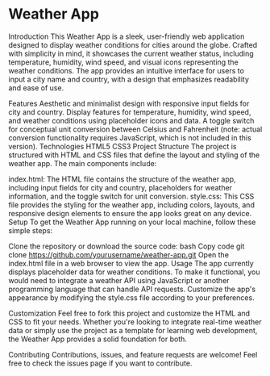 # Weather App
Introduction
This Weather App is a sleek, user-friendly web application designed to display weather conditions for cities around the globe. Crafted with simplicity in mind, it showcases the current weather status, including temperature, humidity, wind speed, and visual icons representing the weather conditions. The app provides an intuitive interface for users to input a city name and country, with a design that emphasizes readability and ease of use.

Features
Aesthetic and minimalist design with responsive input fields for city and country.
Display features for temperature, humidity, wind speed, and weather conditions using placeholder icons and data.
A toggle switch for conceptual unit conversion between Celsius and Fahrenheit (note: actual conversion functionality requires JavaScript, which is not included in this version).
Technologies
HTML5
CSS3
Project Structure
The project is structured with HTML and CSS files that define the layout and styling of the weather app. The main components include:

index.html: The HTML file contains the structure of the weather app, including input fields for city and country, placeholders for weather information, and the toggle switch for unit conversion.
style.css: This CSS file provides the styling for the weather app, including colors, layouts, and responsive design elements to ensure the app looks great on any device.
Setup
To get the Weather App running on your local machine, follow these simple steps:

Clone the repository or download the source code:
bash
Copy code
git clone https://github.com/yourusername/weather-app.git
Open the index.html file in a web browser to view the app.
Usage
The app currently displays placeholder data for weather conditions. To make it functional, you would need to integrate a weather API using JavaScript or another programming language that can handle API requests. Customize the app's appearance by modifying the style.css file according to your preferences.

Customization
Feel free to fork this project and customize the HTML and CSS to fit your needs. Whether you're looking to integrate real-time weather data or simply use the project as a template for learning web development, the Weather App provides a solid foundation for both.

Contributing
Contributions, issues, and feature requests are welcome! Feel free to check the issues page if you want to contribute.

